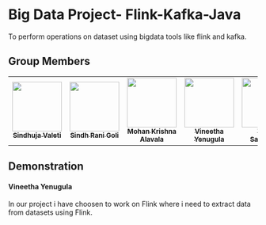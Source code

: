 # Big Data Project- Flink-Kafka-Java

To perform operations on dataset using bigdata tools like flink and kafka.

## Group Members

<table>
<td align="center"><a href="https://github.com/Sindhujav18"><img src="https://avatars.githubusercontent.com/u/60013028?s=400&u=ef2dc873708871440e68a0055f565f1b7355892d&v=4" width="100px;" alt=""/><br /><sub><b>Sindhuja Valeti</b></sub></a><br /></td>

<td align="center"><a href="https://github.com/sindhurani29"><img src="https://avatars.githubusercontent.com/u/60019365?s=460&u=1848679a76d03414de088d61ca9d2bc3f518a937&v=4" width="100px;" alt=""/><br /><sub><b>Sindh Rani Goli</b></sub></a><br /></td>

<td align="center"><a href="https://github.com/Mohanalavala"><img src="https://avatars.githubusercontent.com/u/60022212?s=400&u=676fdd8ee2b9ed0e005879701cfdc37f14483d39&v=4" width="100px;" alt=""/><br /><sub><b>Mohan Krishna Alavala</b></sub></a><br /></td>

<td align="center"><a href="https://github.com/vineetha1996"><img src="https://avatars.githubusercontent.com/u/59989572?v=4" width="100px;" alt=""/><br /><sub><b>Vineetha Yenugula</b></sub></a><br /></td>

<td align="center"><a href="https://github.com/dexterstr"><img src="https://avatars.githubusercontent.com/u/31917612?s=400&v=4" width="100px;" alt=""/><br /><sub><b>Tarun Sarpanjeri</b></sub></a><br /></td>

<td align="center"><a href="https://github.com/dexterstr"><img src="https://avatars.githubusercontent.com/u/42808129?s=460&u=133da9540a40568c5847d37a0a2c7454ae83c3da&v=4" width="100px;" alt=""/><br /><sub><b>Neelesh Saladi</b></sub></a><br /></td>

</table>

## Demonstration

#### Vineetha Yenugula
In our project i have choosen to work on Flink where i need to extract data from datasets using Flink.

